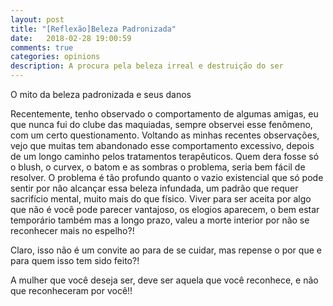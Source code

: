 ```yaml
---
layout: post
title: "[Reflexão]Beleza Padronizada"
date:   2018-02-28 19:00:59
comments: true
categories: opinions
description: A procura pela beleza irreal e destruição do ser
---
```



O mito da beleza padronizada e seus danos

Recentemente, tenho observado o comportamento de algumas amigas, eu que nunca fui do clube das maquiadas, sempre observei esse fenômeno, com um certo questionamento. Voltando as minhas recentes observações, vejo que muitas tem abandonado esse comportamento excessivo, depois de um longo caminho pelos tratamentos terapêuticos. Quem dera fosse só o blush, o curvex, o batom e as sombras o problema, seria bem fácil de resolver.
O problema é tão profundo quanto o vazio existencial que só pode sentir por não alcançar essa beleza infundada, um padrão que requer sacrifício mental, muito mais do que físico. Viver para ser aceita por algo que não é você pode parecer vantajoso, os elogios aparecem, o bem estar temporário também mas a longo prazo, valeu a morte interior por não se reconhecer mais no espelho?!

Claro, isso não é um convite ao para de se cuidar, mas repense o por que e para quem isso tem sido feito?!

A mulher que você deseja ser, deve ser aquela que você reconhece, e não que reconheceram por você!!
